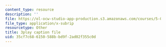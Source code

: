 ```yaml
---
content_type: resource
description: ''
file: https://ol-ocw-studio-app-production.s3.amazonaws.com/courses/5-07sc-biological-chemistry-i-fall-2013/35cf7c686150588bbd9f2ad02f355c0d_56vQ0S2eAjw.vtt
file_type: application/x-subrip
resourcetype: Other
title: 3play caption file
uid: 35cf7c68-6150-588b-bd9f-2ad02f355c0d
---
```

